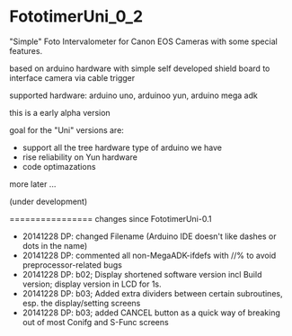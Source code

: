 FototimerUni_0_2
================

"Simple" Foto Intervalometer for Canon EOS Cameras with some special features.

based on arduino hardware with simple self developed shield board to interface camera via cable trigger

supported hardware: arduino uno, arduinoo yun, arduino mega adk

this is a early alpha version 

goal for the "Uni" versions are:
- support all the tree hardware type of arduino we have
- rise reliability on Yun hardware
- code optimazations

more later ...

(under development)

================
changes since FototimerUni-0.1
- 20141228 DP: changed Filename (Arduino IDE doesn't like dashes or dots in the name)
- 20141228 DP: commented all non-MegaADK-ifdefs with //% to avoid preprocessor-related bugs
- 20141228 DP: b02; Display shortened software version incl Build version; display version in LCD for 1s.
- 20141228 DP: b03; Added extra dividers between certain subroutines, esp. the display/setting screens
- 20141228 DP: b03; added CANCEL button as a quick way of breaking out of most Conifg and S-Func screens
